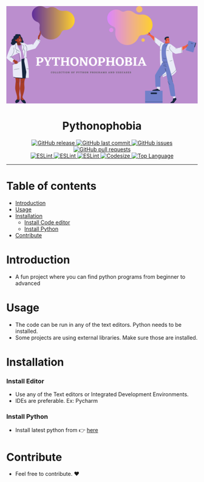 ![](./assets/preview.png)
<h1 align="center"> Pythonophobia</h1>

<p align="center">
  <a href="https://github.com/SandeepBalachandran/Pythonophobia/releases/" target="_blank">
    <img alt="GitHub release" src="https://img.shields.io/github/v/release/SandeepBalachandran/Pythonophobia?include_prereleases&style=flat-square">
  </a>

  <a href="https://github.com/SandeepBalachandran/Pythonophobia/commits/master" target="_blank">
    <img src="https://img.shields.io/github/last-commit/SandeepBalachandran/Pythonophobia?style=flat-square" alt="GitHub last commit">
  </a>

  <a href="https://github.com/SandeepBalachandran/Pythonophobia/issues" target="_blank">
    <img src="https://img.shields.io/github/issues/SandeepBalachandran/Pythonophobia?style=flat-square&color=red" alt="GitHub issues">
  </a>

  <a href="https://github.com/SandeepBalachandran/Pythonophobia/pulls" target="_blank">
    <img src="https://img.shields.io/github/issues-pr/SandeepBalachandran/Pythonophobia?style=flat-square&color=blue" alt="GitHub pull requests">
  </a>

  </br>

  <a href="https://standardjs.com" target="_blank">
    <img alt="ESLint" src="https://img.shields.io/badge/code_style-standard-brightgreen.svg?style=flat-square">
  </a>
  
  <a href="" target="_blank">
    <img alt="ESLint" src="https://img.shields.io/github/stars/SandeepBalachandran/Pythonophobia">
  </a>
  
  <a href="" target="_blank">
    <img alt="ESLint" src="https://img.shields.io/github/forks/SandeepBalachandran/Pythonophobia">
  </a>
  
   <a href="" target="_blank">
    <img alt="Codesize" src="https://img.shields.io/github/languages/code-size/SandeepBalachandran/Pythonophobia.svg">
  </a>
  <a href="" target="_blank">
    <img alt="Top Language" src="https://img.shields.io/github/languages/top/SandeepBalachandran/Pythonophobia.svg">
  </a>
  
</p>
<hr>

# Table of contents

- [Introduction](#introduction)
- [Usage](#usage)
- [Installation](#installation)
    - [Install Code editor](#install-editor)
    - [Install Python](#install-python)
- [Contribute](#contribute)

# Introduction
- A fun project where you can find python programs from beginner to advanced

# Usage
- The code can be run in any of the text editors. Python needs to be installed.
- Some projects are using external libraries. Make sure those are installed.  


# Installation

### Install Editor
- Use any of the Text editors or Integrated Development Environments.
- IDEs are preferable. Ex: Pycharm

###  Install Python
- Install latest python from :point_right: [here](https://www.python.org/downloads/)

# Contribute
- Feel free to contribute. :heart:
